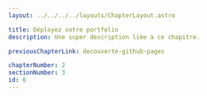```yaml
---
layout: ../../../../layouts/ChapterLayout.astro

title: Déployez votre portfolio
description: Une super description liée à ce chapitre.

previousChapterLink: decouverte-github-pages

chapterNumber: 2
sectionNumber: 3
id: 6
---
```


